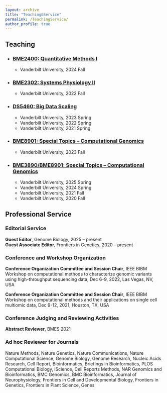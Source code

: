```yaml
---
layout: archive
title: "Teaching&Service"
permalink: /TeachingService/
author_profile: true
---
```



## Teaching

- ### [BME2400: Quantitative Methods I]()
  - Vanderbilt University, 2024 Fall  

- ### [BME2302: Systems Physiology II]()
  - Vanderbilt University, 2022 Fall

- ### [DS5460: Big Data Scaling]()
  - Vanderbilt University, 2023 Spring
  - Vanderbilt University, 2022 Spring
  - Vanderbilt University, 2021 Spring

- ### [BME8901: Special Topics – Computational Genomics]()
  - Vanderbilt University, 2023 Fall

- ### [BME3890/BME8901: Special Topics – Computational Genomics]()
  - Vanderbilt University, 2025 Spring
  - Vanderbilt University, 2024 Spring
  - Vanderbilt University, 2021 Fall
  - Vanderbilt University, 2020 Fall


## Professional Service

### Editorial Service
**Guest Editor**, Genome Biology,              2025 – present   
**Guest Associate Editor**, Frontiers in Genetics,              2020 – present

### Conference and Workshop Organization

**Conference Organization Committee and Session Chair**, IEEE BIBM Workshop on computational methods to characterize genomic variants using high-throughput sequencing data, Dec 6-9, 2022, Las Vegas, NV, USA

**Conference Organization Committee and Session Chair**, IEEE BIBM Workshop on computational methods and their applications on single cell multiomic data, Dec 9-12, 2021, Houston, TX, USA

### Conference Judging and Reviewing Activities

**Abstract Reviewer**, BMES   2021

### Ad hoc Reviewer for Journals

Nature Methods, Nature Genetics, Nature Communications, Nature Computational Science, Genome Biology, Genome Research, Nucleic Acids Research, Cell Report, Bioinformatics, Briefings in Bioinformatics, PLOS Computational Biology, iScience, Cell Reports Methods, NAR Genomics and Bioinformatics, BMC Genomics, BMC Bioinformatics, Journal of Neurophysiology, Frontiers in Cell and Developmental Biology, Frontiers in Genetics, Frontiers in Plant Science, Genes

